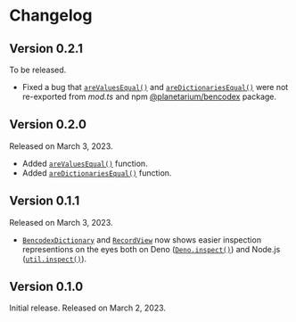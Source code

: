 <!-- deno-fmt-ignore-file -->

Changelog
=========

Version 0.2.1
-------------

To be released.

 -  Fixed a bug that [`areValuesEqual()`] and [`areDictionariesEqual()`] were
    not re-exported from *mod.ts* and npm [@planetarium/bencodex] package.

[`areValuesEqual()`]:
https://deno.land/x/bencodex@0.2.1/mod.ts?s=areValuesEqual
[`areDictionariesEqual()`]:
https://deno.land/x/bencodex@0.2.1/mod.ts?s=areDictionariesEqual
[@planetarium/bencodex]: https://www.npmjs.com/package/@planetarium/bencodex


Version 0.2.0
-------------

Released on March 3, 2023.

 -  Added [`areValuesEqual()`][] function.
 -  Added [`areDictionariesEqual()`][] function.


Version 0.1.1
-------------

Released on March 3, 2023.

 -  [`BencodexDictionary`] and [`RecordView`] now shows easier inspection
    representions on the eyes both on Deno ([`Deno.inspect()`]) and
    Node.js ([`util.inspect()`]).


[`BencodexDictionary`]: https://deno.land/x/bencodex@0.1.1/mod.ts?s=BencodexDictionary
[`RecordView`]: https://deno.land/x/bencodex@0.1.1/mod.ts?s=RecordView
[`Deno.inspect()`]: https://deno.land/api?s=Deno.inspect
[`util.inspect()`]: https://nodejs.org/api/util.html#utilinspectobject-options


Version 0.1.0
-------------

Initial release. Released on March 2, 2023.
